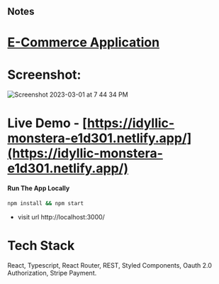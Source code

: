 ## Notes

# [E-Commerce Application](https://idyllic-monstera-e1d301.netlify.app/)


# Screenshot:

![Screenshot 2023-03-01 at 7 44 34 PM](https://user-images.githubusercontent.com/2153396/227244001-abd106d4-ef01-4136-8f1b-ffe6c5424d00.png)




# Live Demo - [https://idyllic-monstera-e1d301.netlify.app/](https://idyllic-monstera-e1d301.netlify.app/)


#### Run The App Locally

```sh
npm install && npm start
```

- visit url http://localhost:3000/



# Tech Stack
React, Typescript, React Router, REST, Styled Components,  Oauth 2.0 Authorization, Stripe Payment. 




